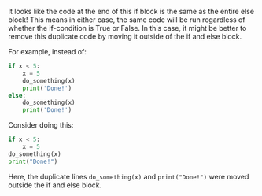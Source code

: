 It looks like the code at the end of this if block is the same as the entire
else block!
This means in either case, the same code will be run regardless of whether the
if-condition is True or False.
In this case, it might be better to remove this duplicate code by moving it
outside of the if and else block.

For example, instead of:
```python
if x < 5:
    x = 5
    do_something(x)
    print('Done!')
else:
    do_something(x)
    print('Done!')
```

Consider doing this:
```python
if x < 5:
    x = 5
do_something(x)
print("Done!")
```

Here, the duplicate lines `do_something(x)` and `print("Done!")` were moved
outside the if and else block.
